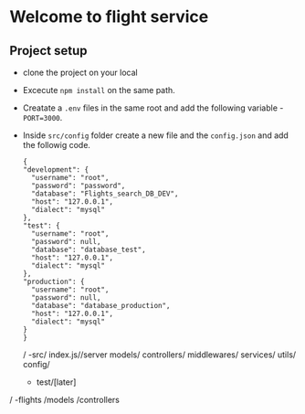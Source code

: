 # Welcome to flight service

## Project setup

- clone the project on your local

- Excecute `npm install` on the same path.
- Creatate a `.env` files in the same root and add the following variable - `PORT=3000`.
- Inside `src/config` folder create a new file and the `config.json` and add the followig code.

  ```
  {
  "development": {
    "username": "root",
    "password": "password",
    "database": "Flights_search_DB_DEV",
    "host": "127.0.0.1",
    "dialect": "mysql"
  },
  "test": {
    "username": "root",
    "password": null,
    "database": "database_test",
    "host": "127.0.0.1",
    "dialect": "mysql"
  },
  "production": {
    "username": "root",
    "password": null,
    "database": "database_production",
    "host": "127.0.0.1",
    "dialect": "mysql"
  }
  }

  ```

  /
  -src/
  index.js//server
  models/
  controllers/
  middlewares/
  services/
  utils/
  config/

  - test/[later]

/
-flights
/models
/controllers
